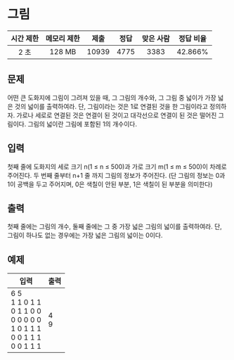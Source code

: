 # 그림
| 시간 제한 | 메모리 제한 | 제출 | 정답 | 맞은 사람 | 정답 비율 |
| :---: | :-----: | :-----: | :-----: | :-----: | :-------: |
| 2 초 | 128 MB | 10939 | 4775 | 3383 | 42.866% |

## 문제
어떤 큰 도화지에 그림이 그려져 있을 때, 그 그림의 개수와, 그 그림 중 넓이가 가장 넓은 것의 넓이를 출력하여라. 단, 그림이라는 것은 1로 연결된 것을 한 그림이라고 정의하자. 가로나 세로로 연결된 것은 연결이 된 것이고 대각선으로 연결이 된 것은 떨어진 그림이다. 그림의 넓이란 그림에 포함된 1의 개수이다.

## 입력
첫째 줄에 도화지의 세로 크기 n(1 ≤ n ≤ 500)과 가로 크기 m(1 ≤ m ≤ 500)이 차례로 주어진다. 두 번째 줄부터 n+1 줄 까지 그림의 정보가 주어진다. (단 그림의 정보는 0과 1이 공백을 두고 주어지며, 0은 색칠이 안된 부분, 1은 색칠이 된 부분을 의미한다)

## 출력
첫째 줄에는 그림의 개수, 둘째 줄에는 그 중 가장 넓은 그림의 넓이를 출력하여라. 단, 그림이 하나도 없는 경우에는 가장 넓은 그림의 넓이는 0이다.

## 예제
| 입력 | 출력 |
| --------- | -- |
| 6 5<br/>1 1 0 1 1<br/>0 1 1 0 0<br/>0 0 0 0 0<br/>1 0 1 1 1<br/>0 0 1 1 1<br/>0 0 1 1 1 | 4<br/>9 |
